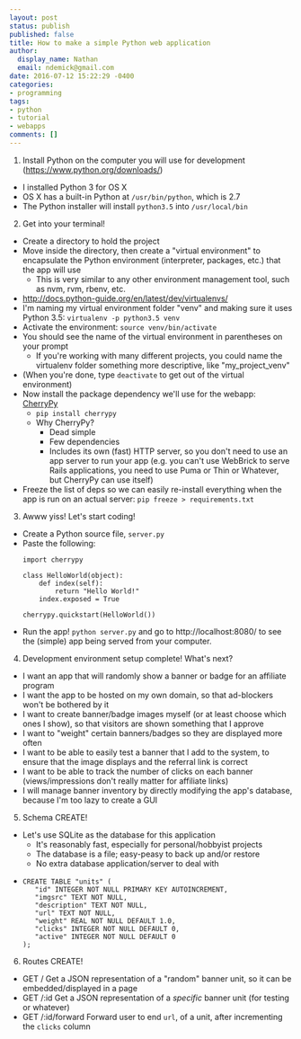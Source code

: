 ```yaml
---
layout: post
status: publish
published: false
title: How to make a simple Python web application
author:
  display_name: Nathan
  email: ndemick@gmail.com
date: 2016-07-12 15:22:29 -0400
categories:
- programming
tags:
- python
- tutorial
- webapps
comments: []
---
```

1. Install Python on the computer you will use for development (https://www.python.org/downloads/)
  * I installed Python 3 for OS X
  * OS X has a built-in Python at `/usr/bin/python`, which is 2.7
  * The Python installer will install `python3.5` into `/usr/local/bin`

2. Get into your terminal!
  * Create a directory to hold the project
  * Move inside the directory, then create a "virtual environment" to encapsulate
    the Python environment (interpreter, packages, etc.) that the app will use
    * This is very similar to any other environment management tool, such as nvm, rvm, rbenv, etc.
  * http://docs.python-guide.org/en/latest/dev/virtualenvs/
  * I'm naming my virtual environment folder "venv" and making sure it uses Python 3.5: `virtualenv -p python3.5 venv`
  * Activate the environment: `source venv/bin/activate`
  * You should see the name of the virtual environment in parentheses on your prompt
    * If you're working with many different projects, you could name the virtualenv folder
      something more descriptive, like "my_project_venv"
  * (When you're done, type `deactivate` to get out of the virtual environment)
  * Now install the package dependency we'll use for the webapp: [CherryPy](http://www.cherrypy.org/)
    * `pip install cherrypy`
    * Why CherryPy?
      * Dead simple
      * Few dependencies
      * Includes its own (fast) HTTP server, so you don't need to use an app server
        to run your app (e.g. you can't use WebBrick to serve Rails applications, you
        need to use Puma or Thin or Whatever, but CherryPy can use itself)
  * Freeze the list of deps so we can easily re-install everything when the app is run on an actual server: `pip freeze > requirements.txt`

3. Awww yiss! Let's start coding!
  * Create a Python source file, `server.py`
  * Paste the following:
      ```
      import cherrypy

      class HelloWorld(object):
          def index(self):
              return "Hello World!"
          index.exposed = True

      cherrypy.quickstart(HelloWorld())
      ```
  * Run the app! `python server.py` and go to http://localhost:8080/ to see the
    (simple) app being served from your computer.

4. Development environment setup complete! What's next?
  * I want an app that will randomly show a banner or badge for an affiliate program
  * I want the app to be hosted on my own domain, so that ad-blockers won't be bothered by it
  * I want to create banner/badge images myself (or at least choose which ones I show),
    so that visitors are shown something that I approve
  * I want to "weight" certain banners/badges so they are displayed more often
  * I want to be able to easily test a banner that I add to the system, to ensure
    that the image displays and the referral link is correct
  * I want to be able to track the number of clicks on each banner (views/impressions
    don't really matter for affiliate links)
  * I will manage banner inventory by directly modifying the app's database, because I'm too lazy to create a GUI

5. Schema CREATE!
  * Let's use SQLite as the database for this application
    * It's reasonably fast, especially for personal/hobbyist projects
    * The database is a file; easy-peasy to back up and/or restore
    * No extra database application/server to deal with
  * ```
    CREATE TABLE "units" (
       "id" INTEGER NOT NULL PRIMARY KEY AUTOINCREMENT,
       "imgsrc" TEXT NOT NULL,
       "description" TEXT NOT NULL,
       "url" TEXT NOT NULL,
       "weight" REAL NOT NULL DEFAULT 1.0,
       "clicks" INTEGER NOT NULL DEFAULT 0,
       "active" INTEGER NOT NULL DEFAULT 0
    );
    ```

6. Routes CREATE!
  * GET /
    Get a JSON representation of a "random" banner unit, so it can be embedded/displayed in a page
  * GET /:id
    Get a JSON representation of a _specific_ banner unit (for testing or whatever)
  * GET /:id/forward
    Forward user to end `url`, of a unit, after incrementing the `clicks` column
